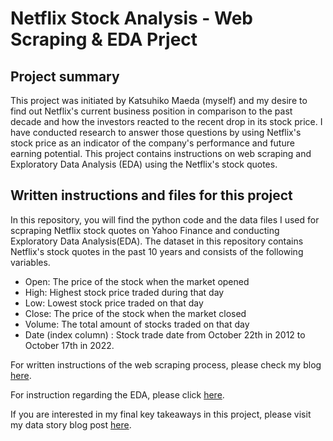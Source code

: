 # Netflix Stock Analysis - Web Scraping & EDA Prject

## Project summary
This project was initiated by Katsuhiko Maeda (myself) and my desire to find out Netflix's current business position in comparison to the past decade and how the investors reacted to the recent drop in its stock price. I have conducted research to answer those questions by using Netflix's stock price as an indicator of the company's performance and future earning potential. This project contains instructions on web scraping and Exploratory Data Analysis (EDA) using the Netflix's stock quotes. 

## Written instructions and files for this project
In this repository, you will find the python code and the data files I used for scpraping Netflix stock quotes on Yahoo Finance and conducting Exploratory Data Analysis(EDA). The dataset in this repository contains Netflix's stock quotes in the past 10 years and consists of the following variables.
* Open: The price of the stock when the market opened
* High: Highest stock price traded during that day
* Low: Lowest stock price traded on that day
* Close: The price of the stock when the market closed
* Volume: The total amount of stocks traded on that day
* Date (index column) : Stock trade date from October 22th in 2012 to October 17th in 2022.
<p></p>
For written instructions of the web scraping process, please check my blog <a href="https://kattsun2525.github.io/stat386-projects/2022/10/21/Web-Scraping.html">here</a>.<p></p>
For instruction regarding the EDA, please click <a href="https://kattsun2525.github.io/stat386-projects/2022/11/22/Netflix-EDA.html">here</a>.<p></p>
If you are interested in my final key takeaways in this project, please visit my data story blog post <a href="https://kattsun2525.github.io/stat386-projects/2022/12/08/Netflix_Data_Story.html">here</a>.<p></p>

